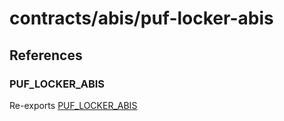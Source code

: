 # contracts/abis/puf-locker-abis

## References

### PUF\_LOCKER\_ABIS

Re-exports [PUF_LOCKER_ABIS](puf-locker-abis.md#puf_locker_abis)
